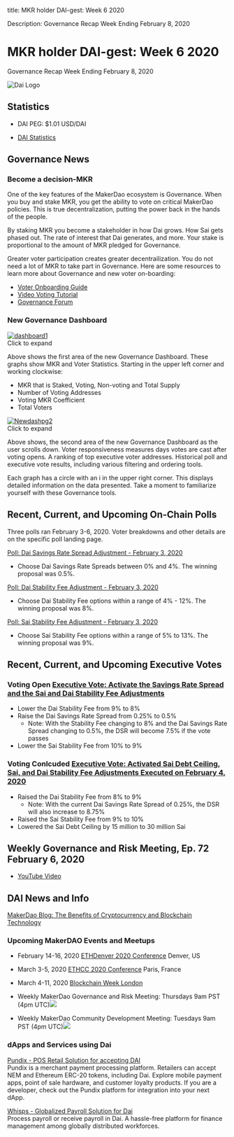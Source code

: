 title: MKR holder DAI-gest: Week 6 2020

Description:  Governance Recap Week Ending February 8, 2020

# MKR holder DAI-gest: Week 6 2020
Governance Recap Week Ending February 8, 2020

![Dai Logo](https://cdn-images-1.medium.com/max/800/1*6OgIwfhyTKd_MRRvQ1E0Vw.png)

## Statistics

* DAI PEG: $1.01 USD/DAI 

* [DAI Statistics](https://daistats.com)

## Governance News

### Become a decision-MKR
One of the key features of the MakerDao ecosystem is Governance.  When you buy and stake MKR, you get the ability to vote on critical MakerDao policies.  This is true decentralization, putting the power back in the hands of the people.   

By staking MKR you become a stakeholder in how Dai grows.  How Sai gets phased out.  The rate of interest that Dai generates, and more.  Your stake is proportional to the amount of MKR pledged for Governance.

Greater voter participation creates greater decentrailization.  You do not need a lot of MKR to take part in Governance.  Here are some resources to learn more about Governance and new voter on-boarding: 

* [Voter Onboarding Guide](https://community-development.makerdao.com/onboarding/voter-onboarding)
* [Video Voting Tutorial](https://youtu.be/wP7DedWcEmg)
* [Governance Forum](https://forum.makerdao.com/c/governance)

### New Governance Dashboard

<a href="https://ibb.co/S0QS6vX"><img src="https://i.ibb.co/S0QS6vX/dashboard1.png" alt="dashboard1" border="0"></a><br/>
Click to expand

Above shows the first area of the new Governance Dashboard.  These graphs show MKR and Voter Statistics.  Starting in the upper left corner and working clockwise: 

* MKR that is Staked, Voting, Non-voting and Total Supply
* Number of Voting Addresses
* Voting MKR Coefficient
* Total Voters

<a href="https://ibb.co/DVZW4SQ"><img src="https://i.ibb.co/DVZW4SQ/Newdashpg2.png" alt="Newdashpg2" border="0"></a><br/>
Click to expand

Above shows, the second area of the new Governance Dashboard as the user scrolls down.  Voter responsiveness measures days votes are cast after voting opens.   A ranking of top executive voter addresses.  Historical poll and executive vote results, including various filtering and ordering tools.

Each graph has a circle with an i in the upper right corner.  This displays detailed information on the data presented.  Take a moment to familiarize yourself with these Governance tools.

## Recent, Current, and Upcoming On-Chain Polls

Three polls ran February 3-6, 2020.  Voter breakdowns and other details are on the specific poll landing page.

[Poll: Dai Savings Rate Spread Adjustment - February 3, 2020](https://vote.makerdao.com/polling-proposal/qmpxz2mzpsttprkt1gqw6k4wezs319k5nvsuyk27dp6ask)

* Choose Dai Savings Rate Spreads between 0% and 4%.  The winning proposal was 0.5%.  

[Poll: Dai Stability Fee Adjustment - February 3, 2020](https://vote.makerdao.com/polling-proposal/qme2xyi1xb4vfxfyegx9aiqlweigchjkswp253yqujxp7r)

* Choose Dai Stability Fee options within a range of 4% - 12%.  The winning proposal was 8%.

[Poll: Sai Stability Fee Adjustment - February 3, 2020](https://vote.makerdao.com/polling-proposal/qmdst7a2vysztqjajadagqcyfg3b5gezt82kj4bjeavzjf)

* Choose Sai Stability Fee options within a range of 5% to 13%.  The winning proposal was 9%.

## Recent, Current, and Upcoming Executive Votes

### Voting Open [Executive Vote: Activate the Savings Rate Spread and the Sai and Dai Stability Fee Adjustments](https://vote.makerdao.com/executive-proposal/activate-the-savings-rate-spread-and-the-sai-and-dai-stability-fee-adjustments)

* Lower the Dai Stability Fee from 9% to 8%
* Raise the Dai Savings Rate Spread from 0.25% to 0.5%
     * Note: With the Stability Fee changing to 8% and the Dai Savings Rate Spread changing to 0.5%, the DSR will become 7.5%        if the vote passes
* Lower the Sai Stability Fee from 10% to 9%

### Voting Conlcuded [Executive Vote: Activated Sai Debt Ceiling, Sai, and Dai Stability Fee Adjustments Executed on February 4, 2020](https://vote.makerdao.com/executive-proposal/activate-sai-debt-ceiling-sai-and-dai-stability-fee-adjustments)

* Raised the Dai Stability Fee from 8% to 9%
     * Note: With the current Dai Savings Rate Spread of 0.25%, the DSR will also increase to 8.75%
* Raised the Sai Stability Fee from 9% to 10%
* Lowered the Sai Debt Ceiling by 15 million to 30 million Sai

## Weekly Governance and Risk Meeting, Ep. 72 February 6, 2020

* [YouTube Video](https://youtu.be/nzMwDpIWTCU)

## DAI News and Info

[MakerDao Blog: The Benefits of Cryptocurrency and Blockchain Technology](https://blog.makerdao.com/the-benefits-of-cryptocurrency-and-blockchain-technology/)


### Upcoming MakerDAO Events and Meetups

* February 14-16, 2020  [ETHDenver 2020 Conference](https://www.ethdenver.com/) Denver, US

* March 3-5, 2020 [ETHCC 2020 Conference](https://ethcc.io/) Paris, France

* March 4-11, 2020 [Blockchain Week London](https://www.blockchainweek.com/)

* Weekly MakerDao Governance and Risk Meeting: Thursdays 9am PST (4pm UTC)<a target="_blank" href="https://calendar.google.com/event?action=TEMPLATE&amp;tmeid=NTNmdWttNzBoNmdpazBocDIxdW5rYjhqcWRfMjAyMDAyMTNUMTcwMDAwWiBtYWtlcmRhby5jb21fM2VmaG0yZ2hpcGtzZWdsMDA5a3RuaW9tZGtAZw&amp;tmsrc=makerdao.com_3efhm2ghipksegl009ktniomdk%40group.calendar.google.com"><img border="0" src="https://www.google.com/calendar/images/ext/gc_button1_en.gif"></a>

* Weekly MakerDao Community Development Meeting: Tuesdays 9am PST (4pm UTC)<a target="_blank" href="https://calendar.google.com/event?action=TEMPLATE&amp;tmeid=MnJha2FjYmZzNmhhYnVsdWttbGU1bzFwZDlfMjAyMDAyMTFUMTcwMDAwWiBtYWtlcmRhby5jb21fM2VmaG0yZ2hpcGtzZWdsMDA5a3RuaW9tZGtAZw&amp;tmsrc=makerdao.com_3efhm2ghipksegl009ktniomdk%40group.calendar.google.com"><img border="0" src="https://www.google.com/calendar/images/ext/gc_button1_en.gif"></a>

### dApps and Services using Dai

[Pundix - POS Retail Solution for accepting DAI ](https://pundix.com/)<br/>
Pundix is a merchant payment processing platform.  Retailers can accept NEM and Ethereum ERC-20 tokens, including Dai.  Explore mobile payment apps, point of sale hardware, and customer loyalty products.  If you are a developer, check out the Pundix platform for integration into your next dApp.

[Whisps - Globalized Payroll Solution for Dai](https://whisp.money/)<br/>
Process payroll or receive payroll in Dai.  A hassle-free platform for finance management among globally distributed workforces.
